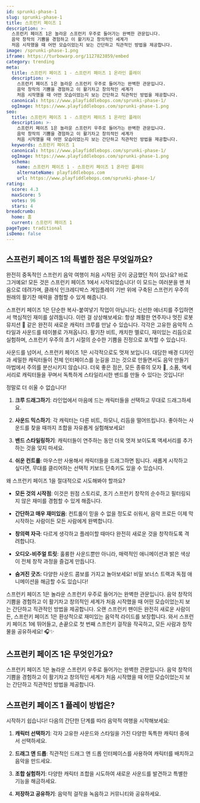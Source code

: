 ```yaml
---
id: sprunki-phase-1
slug: sprunki-phase-1
title: 스프런키 페이즈 1
description: >-
  스프런키 페이즈 1은 놀라운 스프런키 우주로 들어가는 완벽한 관문입니다. 
  음악 창작의 기쁨을 경험하고 이 활기차고 창의적인 세계가 
  처음 시작했을 때 어떤 모습이었는지 보는 간단하고 직관적인 방법을 제공합니다.
image: /sprunki-phase-1.png
iframe: https://turbowarp.org/1127823859/embed
category: trending
meta:
  title: 스프런키 페이즈 1 - 스프런키 페이즈 1 온라인 플레이
  description: >-
    스프런키 페이즈 1은 놀라운 스프런키 우주로 들어가는 완벽한 관문입니다. 
    음악 창작의 기쁨을 경험하고 이 활기차고 창의적인 세계가 
    처음 시작했을 때 어떤 모습이었는지 보는 간단하고 직관적인 방법을 제공합니다.
  canonical: https://www.playfiddlebops.com/sprunki-phase-1/
  ogImage: https://www.playfiddlebops.com/sprunki-phase-1.png
seo:
  title: 스프런키 페이즈 1 - 스프런키 페이즈 1 온라인 플레이
  description: >-
    스프런키 페이즈 1은 놀라운 스프런키 우주로 들어가는 완벽한 관문입니다. 
    음악 창작의 기쁨을 경험하고 이 활기차고 창의적인 세계가 
    처음 시작했을 때 어떤 모습이었는지 보는 간단하고 직관적인 방법을 제공합니다.
  keywords: 스프런키 페이즈 1
  canonical: https://www.playfiddlebops.com/sprunki-phase-1/
  ogImage: https://www.playfiddlebops.com/sprunki-phase-1.png
  schema:
    name: 스프런키 페이즈 1 - 스프런키 페이즈 1 온라인 플레이
    alternateName: playfiddlebops.com
    url: https://www.playfiddlebops.com/sprunki-phase-1/
rating:
  score: 4.3
  maxScore: 5
  votes: 96
  stars: 4
breadcrumb:
  home: 홈
  current: 스프런키 페이즈 1
pageType: traditional
isDemo: false
---
```


## 스프런키 페이즈 1의 특별한 점은 무엇일까요?

완전히 중독적인 스프런키 음악 여행이 처음 시작된 곳이 궁금했던 적이 있나요? 바로 그거예요! 모든 것은 스프런키 페이즈 1에서 시작되었습니다! 이 모드는 여러분을 맨 처음으로 데려가며, 클래식 인크레디박스 게임플레이 기반 위에 구축된 스프런키 우주의 원래의 활기찬 매력을 경험할 수 있게 해줍니다.

스프런키 페이즈 1은 단순한 복사-붙여넣기 작업이 아닙니다; 신선한 에너지를 주입하면서 핵심적인 재미를 살려둡니다. 이런 걸 상상해보세요: 항상 쾌활한 연주자나 멋진 로봇 뮤지션 🤖 같은 완전히 새로운 캐릭터 크루를 만날 수 있습니다. 각각은 고유한 음악적 스타일과 사운드를 테이블로 가져옵니다. 활기찬 비트, 캐치한 멜로디, 재미있는 리듬으로 실험하며, 스프런키 우주의 초기 시절의 순수한 기쁨을 진정으로 포착할 수 있습니다.

사운드를 넘어서, 스프런키 페이즈 1은 시각적으로도 멋져 보입니다. 대담한 배경 디자인과 세밀한 캐릭터들이 전체 인터페이스를 눈길을 끄는 것으로 만들면서도 음악 만들기 마법에서 주의를 분산시키지 않습니다. 더욱 좋은 점은, 모든 종류의 모자 🎩, 소품, 액세서리로 캐릭터들을 꾸며서 독특하게 스타일리시한 밴드를 만들 수 있다는 것입니다!

정말로 더 쉬울 수 없습니다!

1. **크루 드래그하기**: 라인업에서 마음에 드는 캐릭터들을 선택하고 무대로 드래그하세요.

1. **사운드 믹스하기**: 각 캐릭터는 다른 비트, 하모니, 리듬을 떨어뜨립니다. 좋아하는 사운드를 찾을 때까지 조합을 자유롭게 실험해보세요!

1. **밴드 스타일링하기**: 캐릭터들이 연주하는 동안 더욱 멋져 보이도록 액세서리를 추가하는 것을 잊지 마세요.

1. **쉬운 컨트롤**: 마우스만 사용해서 캐릭터들을 드래그하면 됩니다. 새롭게 시작하고 싶다면, 무대를 클리어하는 선택적 키보드 단축키도 있을 수 있습니다.

왜 스프런키 페이즈 1을 절대적으로 시도해봐야 할까요?

- **모든 것의 시작점**: 이것은 원점 스토리로, 초기 스프런키 창작의 순수하고 필터링되지 않은 재미를 경험할 수 있게 해줍니다.

- **간단하고 매우 재미있음**: 컨트롤이 믿을 수 없을 정도로 쉬워서, 음악 프로든 이제 막 시작하는 사람이든 모든 사람에게 완벽합니다.

- **창의력 자극**: 다르게 생각하고 플레이할 때마다 완전히 새로운 것을 창작하도록 격려합니다.

- **오디오-비주얼 트릿**: 훌륭한 사운드뿐만 아니라, 매력적인 애니메이션과 밝은 색상이 전체 창작 과정을 즐겁게 만듭니다.

- **숨겨진 굿즈**: 다양한 사운드 콤보를 가지고 놀아보세요! 비밀 보너스 트랙과 독점 애니메이션을 해금할 수도 있습니다!

스프런키 페이즈 1은 놀라운 스프런키 우주로 들어가는 완벽한 관문입니다. 음악 창작의 기쁨을 경험하고 이 활기차고 창의적인 세계가 처음 시작했을 때 어떤 모습이었는지 보는 간단하고 직관적인 방법을 제공합니다. 오랜 스프런키 팬이든 완전히 새로운 사람이든, 스프런키 페이즈 1은 환상적으로 재미있는 음악적 라이드를 보장합니다. 와서 스프런키 페이즈 1에 뛰어들고, 손끝으로 첫 번째 스프런키 걸작을 작곡하고, 모든 사람과 창작물을 공유하세요! 🎧✨

## 스프런키 페이즈 1은 무엇인가요?

스프런키 페이즈 1은 놀라운 스프런키 우주로 들어가는 완벽한 관문입니다. 음악 창작의 기쁨을 경험하고 이 활기차고 창의적인 세계가 처음 시작했을 때 어떤 모습이었는지 보는 간단하고 직관적인 방법을 제공합니다.

## 스프런키 페이즈 1 플레이 방법은?

시작하기 쉽습니다! 다음의 간단한 단계를 따라 음악적 여행을 시작해보세요:

1. **캐릭터 선택하기**: 각자 고유한 사운드와 스타일을 가진 다양한 독특한 캐릭터 중에서 선택하세요.

1. **드래그 앤 드롭**: 직관적인 드래그 앤 드롭 인터페이스를 사용하여 캐릭터를 배치하고 음악을 만드세요.

1. **조합 실험하기**: 다양한 캐릭터 조합을 시도하여 새로운 사운드를 발견하고 특별한 기능을 해금하세요.

1. **저장하고 공유하기**: 음악적 걸작을 녹음하고 커뮤니티와 공유하세요.